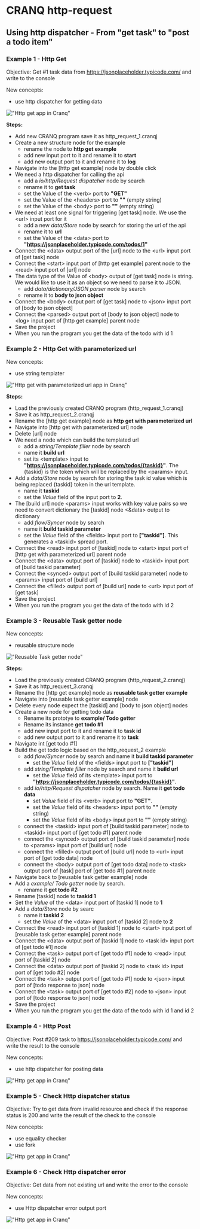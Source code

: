 # CRANQ http-request

## Using http dispatcher - From "get task" to "post a todo item"

### Example 1 - Http Get

Objective: Get #1 task data from https://jsonplaceholder.typicode.com/ and write to the console

New concepts:

- use http dispatcher for getting data

!["Http get app in Cranq"](./http_request_1.png)

**Steps:**

- Add new CRANQ program save it as http_request_1.cranqj
- Create a new structure node for the example
  - rename the node to **http get example**
  - add new input port to it and rename it to **start**
  - add new output port to it and rename it to **log**
- Navigate into the [http get example] node by double click
- We need a http dispatcher for calling the api
  - add a _io/http/Request dispatcher_ node by search
  - rename it to **get task**
  - set the Value of the &lt;verb&gt; port to **"GET"**
  - set the Value of the &lt;headers&gt; port to **""** (empty string)
  - set the Value of the &lt;body&gt; port to **""** (empty string)
- We need at least one signal for triggering [get task] node. We use the &lt;url&gt; input port for it
  - add a new _data/Store_ node by search for storing the url of the api
  - rename it to **url**
  - set the Value of the &lt;data&gt; port to **"https://jsonplaceholder.typicode.com/todos/1"**
- Connect the &lt;data&gt; output port of the [url] node to the &lt;url&gt; input port of [get task] node
- Connect the &lt;start&gt; input port of [http get example] parent node to the &lt;read&gt; input port of [url] node
- The data type of the Value of &lt;body&gt; output of [get task] node is string. We would like to use it as an object so we need to parse it to JSON.
  - add _data/dictionary/JSON parser_ node by search
  - rename it to **body to json object**
- Connect the &lt;body&gt; output port of [get task] node to &lt;json&gt; input port of [body to json object]
- Connect the &lt;parsed&gt; output port of [body to json object] node to &lt;log&gt; input port of [http get example] parent node
- Save the project
- When you run the program you get the data of the todo with id 1

### Example 2 - Http Get with parameterized url

New concepts:

- use string templater

!["Http get with parameterized url app in Cranq"](./http_request_2.png)

**Steps:**

- Load the previously created CRANQ program (http_request_1.cranqj)
- Save it as http_request_2.cranqj
- Rename the [http get example] node as **http get with parameterized url**
- Navigate into [http get with parameterized url] node
- Delete [url] node
- We need a node which can build the templated url
  - add a _string/Template filler_ node by search
  - name it **build url**
  - set its &lt;template&gt; input to **"https://jsonplaceholder.typicode.com/todos/{taskid}"**. The {taskid} is the token which will be replaced by the &lt;params&gt; input.
- Add a _data/Store_ node by search for storing the task id value which is being replaced {taskid} token in the url template.
  - name it **taskid**
  - set the _Value_ field of the <Data> input port to **2**.
- The [build url] node &lt;params&gt; input works with key value pairs so we need to convert dictionary the [taskid] node &lt;&data&gt; output to dictionary
  - add _flow/Syncer_ node by search
  - name it **build taskid parameter**
  - set the _Value_ field of the &lt;fields&gt; input port to **["taskid"]**. This generates a &lt;taskid&gt; spread port.
- Connect the &lt;read&gt; input port of [taskid] node to &lt;start&gt; input port of [http get with parameterized url] parent node
- Connect the &lt;data&gt; output port of [taskid] node to &lt;taskid&gt; input port of [build taskid parameter]
- Connect the &lt;synced&gt; output port of [build taskid parameter] node to &lt;params&gt; input port of [build url]
- Connect the &lt;filled&gt; output port of [build url] node to &lt;url&gt; input port of [get task]
- Save the project
- When you run the program you get the data of the todo with id 2

### Example 3 - Reusable Task getter node

New concepts:

- reusable structure node

!["Reusable Task getter node"](./http_request_3.png)

**Steps:**

- Load the previously created CRANQ program (http_request_2.cranqj)
- Save it as http_request_3.cranqj
- Rename the [http get example] node as **reusable task getter example**
- Navigate into [reusable task getter example] node
- Delete every node expect the [taskid] and [body to json object] nodes
- Create a new node for getting todo data
  - Rename its prototye to **example/ Todo getter**
  - Rename its instance **get todo #1**
  - add new input port to it and rename it to **task id**
  - add new output port to it and rename it to **task**
- Navigate int [get todo #1]
- Build the get todo logic based on the http_request_2 example
  - add _flow/Syncer_ node by search and name it **build taskid parameter**
    - set the _Value_ field of the &lt;fields&gt; input port to **["taskid"]**
  - add _string/Template filler_ node by search and name it **build url**
    - set the _Value_ field of its &lt;template&gt; input port to **"https://jsonplaceholder.typicode.com/todos/{taskid}"**.
  - add _io/http/Request dispatcher_ node by search. Name it **get todo data**
    - set _Value_ field of its &lt;verb&gt; input port to **"GET"**.
    - set the _Value_ field of its &lt;headers&gt; input port to **""** (empty string)
    - set the _Value_ field of its &lt;body&gt; input port to **""** (empty string)
  - connect the &lt;taskid&gt; input port of [build taskid parameter] node to &lt;taskid&gt; input port of [get todo #1] parent node
  - connect the &lt;synced&gt; output port of [build taskid parameter] node to &lt;params&gt; input port of [build url] node
  - connect the &lt;filled&gt; output port of [build url] node to &lt;url&gt; input port of [get todo data] node
  - connect the &lt;body&gt; output port of [get todo data] node to &lt;task&gt; output port of [task] port of [get todo #1] parent node
- Navigate back to [reusable task getter example] node
- Add a _example/ Todo getter_ node by search.
  - rename it **get todo #2**
- Rename [taskid] node to **taskid 1**
- Set the _Value_ of the &lt;data&gt; input port of [taskid 1] node to **1**
- Add a _data/Store_ node by searc
  - name it **taskid 2**
  - set the _Value_ of the &lt;data&gt; input port of [taskid 2] node to **2**
- Connect the &lt;read&gt; input port of [taskid 1] node to &lt;start&gt; input port of [reusable task getter example] parent node
- Connect the &lt;data&gt; output port of [taskid 1] node to &lt;task id&gt; input port of [get todo #1] node
- Connect the &lt;task&gt; output port of [get todo #1] node to &lt;read&gt; input port of [taskid 2] node
- Connect the &lt;data&gt; output port of [taskid 2] node to &lt;task id&gt; input port of [get todo #2] node
- Connect the &lt;task&gt; output port of [get todo #1] node to &lt;json&gt; input port of [todo response to json] node
- Connect the &lt;task&gt; output port of [get todo #2] node to &lt;json&gt; input port of [todo response to json] node
- Save the project
- When you run the program you get the data of the todo with id 1 and id 2

### Example 4 - Http Post

Objective: Post #209 task to https://jsonplaceholder.typicode.com/ and write the result to the console

New concepts:

- use http dispatcher for posting data

!["Http get app in Cranq"](./http_request_4.png)

### Example 5 - Check Http dispatcher status

Objective: Try to get data from invalid resource and check if the response status is 200 and write the result of the check to the console

New concepts:

- use equality checker
- use fork

!["Http get app in Cranq"](./http_request_5.png)

### Example 6 - Check Http dispatcher error

Objective: Get data from not existing url and write the error to the console

New concepts:

- use Http dispatcher error output port

!["Http get app in Cranq"](./http_request_6.png)
